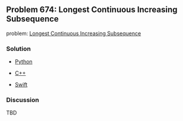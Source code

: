 ## Problem 674: Longest Continuous Increasing Subsequence

problem: [Longest Continuous Increasing Subsequence](https://leetcode.com/problems/longest-continuous-increasing-subsequence/)

### Solution

- [Python](../python/problem674.py)

- [C++](../cpp/problem674.cpp)

- [Swift](../swift/problem674.swift)

### Discussion

TBD


